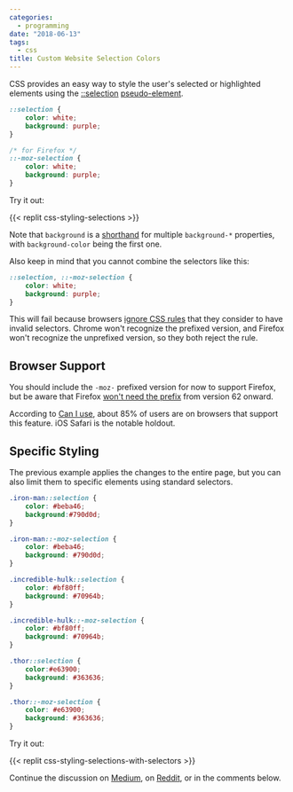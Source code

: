 ```yaml
---
categories:
  - programming
date: "2018-06-13"
tags:
  - css
title: Custom Website Selection Colors
---
```


CSS provides an easy way to style the user's selected or highlighted elements
using the
[::selection](https://developer.mozilla.org/en-US/docs/Web/CSS/::selection)
[pseudo-element](https://developer.mozilla.org/en-US/docs/Web/CSS/Pseudo-elements).

```css
::selection {
    color: white;
    background: purple;
}

/* for Firefox */
::-moz-selection {
    color: white;
    background: purple;
}
```

Try it out:

{{< replit css-styling-selections >}}

Note that `background` is a
[shorthand](https://stackoverflow.com/a/10205500/1481479) for multiple
`background-*` properties, with `background-color` being the first one.

Also keep in mind that you cannot combine the selectors like this:

```css
::selection, ::-moz-selection {
    color: white;
    background: purple;
}
```

This will fail because browsers [ignore CSS
rules](https://stackoverflow.com/a/16982510/1481479) that they consider to have
invalid selectors. Chrome won't recognize the prefixed version, and Firefox
won't recognize the unprefixed version, so they both reject the rule.

## Browser Support

You should include the `-moz-` prefixed version for now to support Firefox, but
be aware that Firefox [won't need the
prefix](https://bugzilla.mozilla.org/show_bug.cgi?id=509958) from version 62
onward.

According to [Can I use](https://caniuse.com/#feat=css-selection), about 85% of
users are on browsers that support this feature. iOS Safari is the notable
holdout.

## Specific Styling

The previous example applies the changes to the entire page, but you can also
limit them to specific elements using standard selectors.

```css
.iron-man::selection {
    color: #beba46;
    background:#790d0d;
}

.iron-man::-moz-selection {
    color: #beba46;
    background: #790d0d;
}

.incredible-hulk::selection {
    color: #bf80ff;
    background: #70964b;
}

.incredible-hulk::-moz-selection {
    color: #bf80ff;
    background: #70964b;
}

.thor::selection {
    color:#e63900;
    background: #363636;
}

.thor::-moz-selection {
    color: #e63900;
    background: #363636;
}
```

Try it out:

{{< replit css-styling-selections-with-selectors >}}

Continue the discussion on
[Medium](https://medium.com/@dannyguo/custom-website-selection-colors-201790f70669),
on
[Reddit](https://www.reddit.com/r/css/comments/8r3rtb/custom_website_selection_colors/),
or in the comments below.
